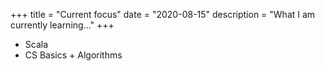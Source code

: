 +++
title = "Current focus"
date = "2020-08-15"
description = "What I am currently learning..."
+++

- Scala
- CS Basics + Algorithms